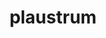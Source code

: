 ---
title: plaustrum
meaning: wagon
ch: fifteen
pos: noun
stem: plaustr
genend: ī
abbgender: n.
abbgender2: neut.
gender: neuter
declension: second
---